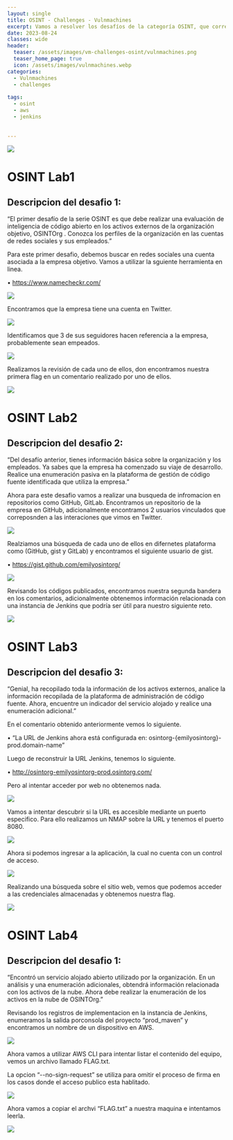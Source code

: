 ```yaml
---
layout: single
title: OSINT - Challenges - Vulnmachines
excerpt: Vamos a resolver los desafíos de la categoría OSINT, que correpsponden a la busqueda información en internet para encontrar las flag."
date: 2023-08-24
classes: wide
header:
  teaser: /assets/images/vm-challenges-osint/vulnmachines.png
  teaser_home_page: true
  icon: /assets/images/vulnmachines.webp
categories:
  - Vulnmachines
  - challenges
 
tags:  
  - osint
  - aws
  - jenkins
    
    
---
```


![](/assets/images/vm-challenges-osint/vulnmachines.png)

# OSINT Lab1

## Descripcion del desafio 1:

“El primer desafío de la serie OSINT es que debe realizar una evaluación de inteligencia de código abierto en los activos externos de la organización objetivo, OSINTOrg . Conozca los perfiles de la organización en las cuentas de redes sociales y sus empleados.”

Para este primer desafio, debemos buscar en redes sociales una cuenta asociada a la empresa objetivo. Vamos a utilizar la sguiente herramienta en linea.

•	https://www.namecheckr.com/

![](/assets/images/vm-challenges-osint/vulnmachines2.png)

Encontramos que la empresa tiene una cuenta en Twitter.

![](/assets/images/vm-challenges-osint/vulnmachines3.png)

Identificamos que 3 de sus seguidores hacen referencia a la empresa, probablemente sean empeados.

![](/assets/images/vm-challenges-osint/vulnmachines4.png)

Realizamos la revisión de cada uno de ellos, don encontramos nuestra primera flag en un comentario realizado por uno de ellos.

![](/assets/images/vm-challenges-osint/vulnmachines5.png)


# OSINT Lab2

## Descripcion del desafio 2:

“Del desafío anterior, tienes información básica sobre la organización y los empleados. Ya sabes que la empresa ha comenzado su viaje de desarrollo. Realice una enumeración pasiva en la plataforma de gestión de código fuente identificada que utiliza la empresa.”

Ahora para este desafio vamos a realizar una busqueda de infromacion en repositorios como GitHub, GitLab. Encontramos un repositorio de la empresa en GitHub, adicionalmente encontramos 2 usuarios vinculados que correposnden a las interaciones que vimos en Twitter.

![](/assets/images/vm-challenges-osint/vulnmachines6.png)

Realziamos una búsqueda de cada uno de ellos en difernetes plataforma como  (GitHub, gist y GitLab) y encontramos el siguiente usuario de gist. 

•	https://gist.github.com/emilyosintorg/

![](/assets/images/vm-challenges-osint/vulnmachines7.png)

Revisando los códigos publicados, encontramos nuestra segunda bandera en los comentarios, adicionalmente obtenemos información relacionada con una instancia de Jenkins que podría ser útil para nuestro siguiente reto.

![](/assets/images/vm-challenges-osint/vulnmachines8.png)


# OSINT Lab3

## Descripcion del desafio 3:

“Genial, ha recopilado toda la información de los activos externos, analice la información recopilada de la plataforma de administración de código fuente. Ahora, encuentre un indicador del servicio alojado y realice una enumeración adicional.”

En el comentario obtenido anteriormente vemos lo siguiente.

• “La URL de Jenkins ahora está configurada en: osintorg-{emilyosintorg}-prod.domain-name”

Luego de reconstruir la URL Jenkins, tenemos lo siguiente.

•	http://osintorg-emilyosintorg-prod.osintorg.com/

Pero al intentar acceder por web no obtenemos nada.

![](/assets/images/vm-challenges-osint/vulnmachines9.png)

Vamos a intentar descubrir si la URL es accesible mediante un puerto especifico. Para ello realizamos un NMAP sobre la URL y tenemos el puerto 8080.

![](/assets/images/vm-challenges-osint/vulnmachines10.png)

Ahora si podemos ingresar a la aplicación, la cual no cuenta con un control de acceso.

![](/assets/images/vm-challenges-osint/vulnmachines11.png)

Realizando una búsqueda sobre el sitio web, vemos que podemos acceder a las credenciales almacenadas y obtenemos nuestra flag.

![](/assets/images/vm-challenges-osint/vulnmachines12.png)

# OSINT Lab4

## Descripcion del desafio 1:

“Encontró un servicio alojado abierto utilizado por la organización. En un análisis y una enumeración adicionales, obtendrá información relacionada con los activos de la nube. Ahora debe realizar la enumeración de los activos en la nube de OSINTOrg.”

Revisando los registros de implementacion en la instancia de Jenkins, enumeramos la salida porconsola del proyecto “prod_maven” y encontramos un nombre de un dispositivo en AWS.

![](/assets/images/vm-challenges-osint/vulnmachines13.png)

Ahora vamos a utilizar AWS CLI para intentar listar el contenido del equipo, vemos un archivo llamado FLAG.txt.

La opcion “--no-sign-request” se utiliza para omitir el proceso de firma en los casos donde el acceso publico esta hablitado.

![](/assets/images/vm-challenges-osint/vulnmachines14.png)

Ahora vamos a copiar el archvi “FLAG.txt” a nuestra maquina e intentamos leerla.

![](/assets/images/vm-challenges-osintt/vulnmachines15.png)

